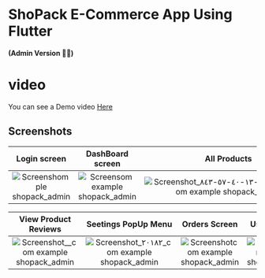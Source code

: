 # **ShoPack E-Commerce App Using Flutter**
**(Admin Version 👮‍♂️)**
# video
You can see a Demo video [Here](https://youtu.be/1vWLRVvNGP4)

## Screenshots

  Login screen                 |   DashBoard screen        |  All Products | Edit product Screen 
:-------------------------:|:-------------------------:|:-------------------------:|:-------------------------:
![Screenshomple shopack_admin](https://user-images.githubusercontent.com/55716560/211194533-3c5e76df-9ba6-4765-8e28-aef638c5efa2.jpg)|![Screensom example shopack_admin](https://user-images.githubusercontent.com/55716560/211194505-6bac8a75-696e-4372-a4d5-916e283ec277.jpg)|![Screenshot_٢٠٢٣-٠١-٠٨-١٣-٤٠-٥٧-٨٤٣_com example shopack_admin](https://user-images.githubusercontent.com/55716560/211194584-f9ae321d-0631-4cd3-b959-79f57112a42b.jpg)|![Screenshot_com example shopack_admin](https://user-images.githubusercontent.com/55716560/211194680-c05388eb-5337-444f-b4d4-13fb9160eb3c.jpg)

  View Product Reviews                  |   Seetings PopUp Menu       |  Orders Screen |  Users Screen      
:-------------------------:|:-------------------------:|:-------------------------:|:-------------------------:
![Screenshot__com example shopack_admin](https://user-images.githubusercontent.com/55716560/211194793-4da281ae-6538-461b-aa61-3f5204b4d1d8.jpg)|![Screenshot_٢٠١٨٢_com example shopack_admin](https://user-images.githubusercontent.com/55716560/211194868-afd40225-c156-4ec2-8490-56080975eeee.jpg)|![Screenshotcom example shopack_admin](https://user-images.githubusercontent.com/55716560/211195065-4f457f15-9a46-4a18-8f8a-e45f650e98a5.jpg)|![Screenshotom example shopack_admin](https://user-images.githubusercontent.com/55716560/211195108-cfbb2384-789b-4a5f-b210-602fad4f0566.jpg)


